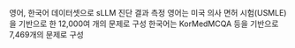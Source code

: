 영어, 한국어 데이터셋으로 sLLM 진단 결과 측정
영어는 미국 의사 면허 시험(USMLE)을 기반으로 한 12,000여 개의 문제로 구성
한국어는 KorMedMCQA 등을 기반으로 7,469개의 문제로 구성